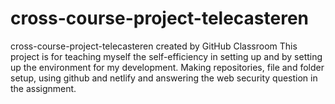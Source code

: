 # cross-course-project-telecasteren
cross-course-project-telecasteren created by GitHub Classroom
This project is for teaching myself the self-efficiency in setting up and by setting up the environment for my development.
Making repositories, file and folder setup, using github and netlify and answering the web security question in the assignment.
